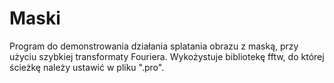 # Maski
Program do demonstrowania działania splatania obrazu z maską, przy użyciu szybkiej transformaty Fouriera. Wykożystuje bibliotekę fftw, do której ścieżkę należy ustawić w pliku ".pro".
